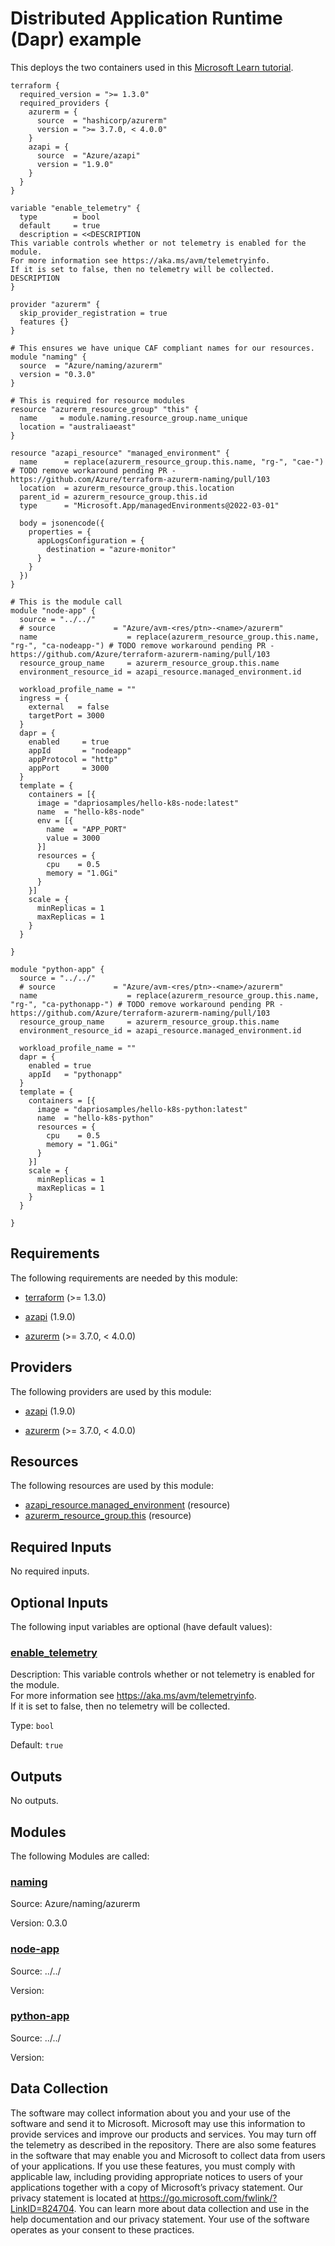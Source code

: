 <!-- BEGIN_TF_DOCS -->
# Distributed Application Runtime (Dapr) example

This deploys the two containers used in this [Microsoft Learn tutorial](https://learn.microsoft.com/en-us/azure/container-apps/microservices-dapr?tabs=bash%2Cazure-cli).

```hcl
terraform {
  required_version = ">= 1.3.0"
  required_providers {
    azurerm = {
      source  = "hashicorp/azurerm"
      version = ">= 3.7.0, < 4.0.0"
    }
    azapi = {
      source  = "Azure/azapi"
      version = "1.9.0"
    }
  }
}

variable "enable_telemetry" {
  type        = bool
  default     = true
  description = <<DESCRIPTION
This variable controls whether or not telemetry is enabled for the module.
For more information see https://aka.ms/avm/telemetryinfo.
If it is set to false, then no telemetry will be collected.
DESCRIPTION
}

provider "azurerm" {
  skip_provider_registration = true
  features {}
}

# This ensures we have unique CAF compliant names for our resources.
module "naming" {
  source  = "Azure/naming/azurerm"
  version = "0.3.0"
}

# This is required for resource modules
resource "azurerm_resource_group" "this" {
  name     = module.naming.resource_group.name_unique
  location = "australiaeast"
}

resource "azapi_resource" "managed_environment" {
  name      = replace(azurerm_resource_group.this.name, "rg-", "cae-") # TODO remove workaround pending PR - https://github.com/Azure/terraform-azurerm-naming/pull/103
  location  = azurerm_resource_group.this.location
  parent_id = azurerm_resource_group.this.id
  type      = "Microsoft.App/managedEnvironments@2022-03-01"

  body = jsonencode({
    properties = {
      appLogsConfiguration = {
        destination = "azure-monitor"
      }
    }
  })
}

# This is the module call
module "node-app" {
  source = "../../"
  # source             = "Azure/avm-<res/ptn>-<name>/azurerm"
  name                    = replace(azurerm_resource_group.this.name, "rg-", "ca-nodeapp-") # TODO remove workaround pending PR - https://github.com/Azure/terraform-azurerm-naming/pull/103
  resource_group_name     = azurerm_resource_group.this.name
  environment_resource_id = azapi_resource.managed_environment.id

  workload_profile_name = ""
  ingress = {
    external   = false
    targetPort = 3000
  }
  dapr = {
    enabled     = true
    appId       = "nodeapp"
    appProtocol = "http"
    appPort     = 3000
  }
  template = {
    containers = [{
      image = "dapriosamples/hello-k8s-node:latest"
      name  = "hello-k8s-node"
      env = [{
        name  = "APP_PORT"
        value = 3000
      }]
      resources = {
        cpu    = 0.5
        memory = "1.0Gi"
      }
    }]
    scale = {
      minReplicas = 1
      maxReplicas = 1
    }
  }

}

module "python-app" {
  source = "../../"
  # source             = "Azure/avm-<res/ptn>-<name>/azurerm"
  name                    = replace(azurerm_resource_group.this.name, "rg-", "ca-pythonapp-") # TODO remove workaround pending PR - https://github.com/Azure/terraform-azurerm-naming/pull/103
  resource_group_name     = azurerm_resource_group.this.name
  environment_resource_id = azapi_resource.managed_environment.id

  workload_profile_name = ""
  dapr = {
    enabled = true
    appId   = "pythonapp"
  }
  template = {
    containers = [{
      image = "dapriosamples/hello-k8s-python:latest"
      name  = "hello-k8s-python"
      resources = {
        cpu    = 0.5
        memory = "1.0Gi"
      }
    }]
    scale = {
      minReplicas = 1
      maxReplicas = 1
    }
  }

}
```

<!-- markdownlint-disable MD033 -->
## Requirements

The following requirements are needed by this module:

- <a name="requirement_terraform"></a> [terraform](#requirement\_terraform) (>= 1.3.0)

- <a name="requirement_azapi"></a> [azapi](#requirement\_azapi) (1.9.0)

- <a name="requirement_azurerm"></a> [azurerm](#requirement\_azurerm) (>= 3.7.0, < 4.0.0)

## Providers

The following providers are used by this module:

- <a name="provider_azapi"></a> [azapi](#provider\_azapi) (1.9.0)

- <a name="provider_azurerm"></a> [azurerm](#provider\_azurerm) (>= 3.7.0, < 4.0.0)

## Resources

The following resources are used by this module:

- [azapi_resource.managed_environment](https://registry.terraform.io/providers/Azure/azapi/1.9.0/docs/resources/resource) (resource)
- [azurerm_resource_group.this](https://registry.terraform.io/providers/hashicorp/azurerm/latest/docs/resources/resource_group) (resource)

<!-- markdownlint-disable MD013 -->
## Required Inputs

No required inputs.

## Optional Inputs

The following input variables are optional (have default values):

### <a name="input_enable_telemetry"></a> [enable\_telemetry](#input\_enable\_telemetry)

Description: This variable controls whether or not telemetry is enabled for the module.  
For more information see https://aka.ms/avm/telemetryinfo.  
If it is set to false, then no telemetry will be collected.

Type: `bool`

Default: `true`

## Outputs

No outputs.

## Modules

The following Modules are called:

### <a name="module_naming"></a> [naming](#module\_naming)

Source: Azure/naming/azurerm

Version: 0.3.0

### <a name="module_node-app"></a> [node-app](#module\_node-app)

Source: ../../

Version:

### <a name="module_python-app"></a> [python-app](#module\_python-app)

Source: ../../

Version:

<!-- markdownlint-disable-next-line MD041 -->
## Data Collection

The software may collect information about you and your use of the software and send it to Microsoft. Microsoft may use this information to provide services and improve our products and services. You may turn off the telemetry as described in the repository. There are also some features in the software that may enable you and Microsoft to collect data from users of your applications. If you use these features, you must comply with applicable law, including providing appropriate notices to users of your applications together with a copy of Microsoft’s privacy statement. Our privacy statement is located at <https://go.microsoft.com/fwlink/?LinkID=824704>. You can learn more about data collection and use in the help documentation and our privacy statement. Your use of the software operates as your consent to these practices.
<!-- END_TF_DOCS -->